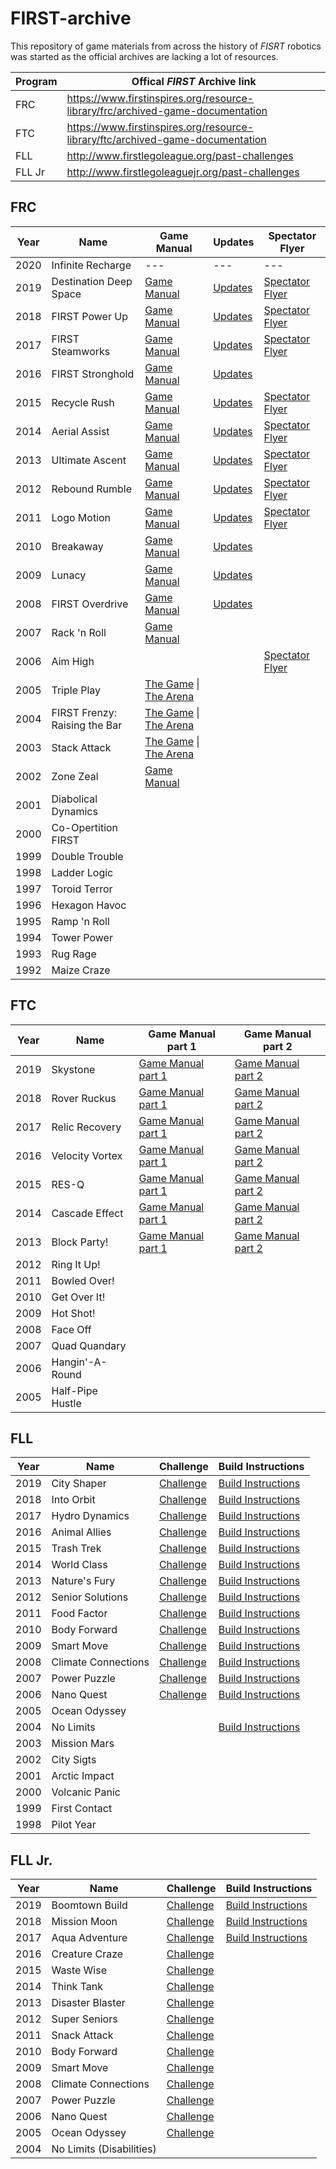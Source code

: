 # FIRST-archive
This repository of game materials from across the history of *FISRT* robotics was started as the official archives are lacking a lot of resources.

| Program | Offical *FIRST* Archive link |
| --- | --- |
| FRC | https://www.firstinspires.org/resource-library/frc/archived-game-documentation |
| FTC | https://www.firstinspires.org/resource-library/ftc/archived-game-documentation |
| FLL | http://www.firstlegoleague.org/past-challenges |
| FLL Jr| http://www.firstlegoleaguejr.org/past-challenges |


## FRC

| Year | Name | Game Manual | Updates | Spectator Flyer |
| --- | --- | --- | --- | --- |
| 2020 | Infinite Recharge | --- | --- | --- |
| 2019 | Destination Deep Space | [Game Manual](FRC/FRC-2019-DestinationDeepSpace/2019FRCGameSeasonManual.pdf) | [Updates](FRC/FRC-2019-DestinationDeepSpace/TeamUpdates-combined.pdf) | [Spectator Flyer](FRC/FRC-2019-DestinationDeepSpace/frc19-fr021-spectator-flyer.pdf) |
| 2018 | FIRST Power Up | [Game Manual](FRC/FRC-2018-PowerUp/2018FRCGameSeasonManual.pdf) | [Updates](FRC/FRC-2018-PowerUp/TeamUpdates-combined.pdf) | [Spectator Flyer](FRC/FRC-2018-PowerUp/first-spectatorflyer18-frc-ltr-dec-form.pdf) |
| 2017 | FIRST Steamworks | [Game Manual](FRC/FRC-2017-Steamworks/2017FRCGameSeasonManual.pdf) | [Updates](FRC/FRC-2017-Steamworks/TeamUpdates-combined.pdf) | [Spectator Flyer](FRC/FRC-2017-Steamworks/FIRST-FRC-SpectatorFlyer'17-FR021-FORM.pdf) |
| 2016 | FIRST Stronghold | [Game Manual](FRC/FRC-2016-Stronghold/FRC-2016-game-manual.pdf) | [Updates](FRC/FRC-2016-Stronghold/2016TeamUpdatesComplete.pdf) |
| 2015 | Recycle Rush | [Game Manual](FRC/FRC-2015-RecycleRush/GameManual20150407.pdf) | [Updates](FRC/FRC-2015-RecycleRush/TeamUpdateBundle20150421.pdf) | [Spectator Flyer](FRC/FRC-2015-RecycleRush/2015-frc-game-description-1page.pdf) |
| 2014 | Aerial Assist | [Game Manual](FRC/FRC-2014-AerialAssist/2014-game-manual.pdf) | [Updates](FRC/FRC-2014-AerialAssist/2014-frc-team-updates.pdf) | [Spectator Flyer](FRC/FRC-2014-AerialAssist/2014-frc-game-1page.pdf) |
| 2013 | Ultimate Ascent | [Game Manual](FRC/FRC-2013-UltimateAscent/2013-game-manual.pdf) | [Updates](FRC/FRC-2013-UltimateAscent/2013-team-updates.pdf) | [Spectator Flyer](FRC/FRC-2013-UltimateAscent/2013-frc-game-1page.pdf) |
| 2012 | Rebound Rumble | [Game Manual](FRC/FRC-2012-ReboundRumble/2012-frc-competition-manual-game-sec1-5.pdf) | [Updates](FRC/FRC-2012-ReboundRumble/2012-frc-competition-manual-updates.pdf) | [Spectator Flyer](FRC/FRC-2012-ReboundRumble/2012-game-description-1page.pdf) |
| 2011 | Logo Motion | [Game Manual](FRC/FRC-2011-LogoMotion/2011-logomotion-game-manual.pdf) | [Updates](FRC/FRC-2011-LogoMotion/2011-logomotion-team-updates.pdf) | [Spectator Flyer](FRC/FRC-2011-LogoMotion/2011-logomotion-one-page.pdf) |
| 2010 | Breakaway | [Game Manual](FRC/FRC-2010-Breakaway/2010-breakaway-complete-manual.pdf) | [Updates](FRC/FRC-2010-Breakaway/2010-breakaway-team-updates.pdf) |
| 2009 | Lunacy | [Game Manual](FRC/FRC-2009-Lunacy/2009-lunacy-complete-manual.pdf) | [Updates](FRC/FRC-2009-Lunacy/2009-team-updates.pdf) |
| 2008 | FIRST Overdrive | [Game Manual](FRC/FRC-2008-Overdrive/2008-overdrive-manual.pdf) | [Updates](FRC/FRC-2008-Overdrive/2008-overdrive-team-updates.pdf) |
| 2007 | Rack 'n Roll | [Game Manual](FRC/FRC-2007-RackNRoll/2007-racknroll-manual.pdf) |
| 2006 | Aim High | | | [Spectator Flyer](FRC/FRC-2006-AimHigh/2006-aimhigh-one-page.pdf) |
| 2005 | Triple Play | [The Game](FRC/FRC-2005-TriplePlay/2005-the-game.pdf) \| [The Arena](FRC/FRC-2005-TriplePlay/2005-the-arena.pdf) |
| 2004 | FIRST Frenzy: Raising the Bar | [The Game](FRC/FRC-2004-Frenzy/2004-the-game.pdf) \| [The Arena](FRC/FRC-2004-Frenzy/2004-the-arena.pdf) |
| 2003 | Stack Attack | [The Game](FRC/FRC-2003-StackAttack/2003-the-game.pdf) \| [The Arena](FRC/FRC-2003-StackAttack/2003-the-arena.pdf) |
| 2002 | Zone Zeal | [Game Manual](FRC/FRC-2002-ZoneZeal/2002-game-manual.pdf)
| 2001 | Diabolical Dynamics |
| 2000 | Co-Opertition FIRST |
| 1999 | Double Trouble |
| 1998 | Ladder Logic |
| 1997 | Toroid Terror |
| 1996 | Hexagon Havoc |
| 1995 | Ramp 'n Roll |
| 1994 | Tower Power |
| 1993 | Rug Rage |
| 1992 | Maize Craze |



## FTC

| Year | Name | Game Manual part 1 | Game Manual part 2 |
| --- | --- | --- | --- |
| 2019 | Skystone | [Game Manual part 1](FTC/FTC-2019-Skystone/game-manual-part-1.pdf) | [Game Manual part 2](FTC/FTC-2019-Skystone/game-manual-part-2.pdf) |
| 2018 | Rover Ruckus | [Game Manual part 1](FTC/FTC-2018-RoverRuckus/game-manual-part-1.pdf) | [Game Manual part 2](FTC/FTC/FTC-2018-RoverRuckus/game-manual-part-2.pdf) |
| 2017 | Relic Recovery | [Game Manual part 1](FTC/FTC-2017-RelicRecovery/game-manual-part-1.pdf) | [Game Manual part 2](FTC/FTC-2017-RelicRecovery/game-manual-part-2.pdf) |
| 2016 | Velocity Vortex | [Game Manual part 1](FTC/FTC-2016-VelocityVortex/game-manual-part-1.pdf) | [Game Manual part 2](FTC/FTC-2016-VelocityVortex/game-manual-part-2.pdf) |
| 2015 | RES-Q | [Game Manual part 1](FTC/FTC-2015-RES-Q/game-manual-part-1.pdf) | [Game Manual part 2](FTC/FTC-2015-RES-Q/game-manual-part-2.pdf) |
| 2014 | Cascade Effect | [Game Manual part 1](FTC/FTC-2014-CascadeEffect/game-manual-part-1.pdf) | [Game Manual part 2](FTC/FTC-2014-CascadeEffect/game-manual-part-2.pdf) |
| 2013 | Block Party! | [Game Manual part 1](FTC/FTC-2013-BlockParty/game-manual-part-1.pdf) | [Game Manual part 2](FTC/FTC-2013-BlockParty/game-manual-part-2.pdf) |
| 2012 | Ring It Up! |
| 2011 | Bowled Over! |
| 2010 | Get Over It! |
| 2009 | Hot Shot! |
| 2008 | Face Off |
| 2007 | Quad Quandary |
| 2006 | Hangin'-A-Round |
| 2005 | Half-Pipe Hustle |


## FLL

| Year | Name | Challenge | Build Instructions |
| --- | --- | --- | --- |
| 2019 | City Shaper | [Challenge](FLL/FLL-2019-CityShaper/challenge.pdf) | [Build Instructions](FLL/FLL-2019-CityShaper/Build%20Instructions)
| 2018 | Into Orbit |[Challenge](FLL/FLL-2018-IntoOrbit/challenge.pdf) | [Build Instructions](FLL/FLL-2018-IntoOrbit/Build%20Instructions) |
| 2017 | Hydro Dynamics | [Challenge](FLL/FLL-2017-HydroDynamics/challenge%20guide.pdf) | [Build Instructions](FLL/FLL-2017-HydroDynamics/Build%20Instructions)
| 2016 | Animal Allies | [Challenge](FLL/FLL-2016-AnimalAllies/challenge%20guide.pdf) | [Build Instructions](FLL/FLL-2016-AnimalAllies/Build%20Instructions) |
| 2015 | Trash Trek | [Challenge](FLL/FLL-2015-TrashTrek/challenge.pdf) | [Build Instructions](FLL/FLL-2015-TrashTrek/Build%20Instructions) |
| 2014 | World Class | [Challenge](FLL/FLL-2014-WorldClass/challenge.pdf) | [Build Instructions](FLL/FLL-2014-WorldClass/Build%20Instructions) |
| 2013 | Nature's Fury | [Challenge](FLL/FLL-2013-NaturesFury/challenge.pdf) | [Build Instructions](FLL/FLL-2013-NaturesFury/Build%20Instructions) |
| 2012 | Senior Solutions | [Challenge](FLL/FLL-2012-SeniorSolutions/challenge.pdf) | [Build Instructions](FLL/FLL-2012-SeniorSolutions/Build%20Instructions) |
| 2011 | Food Factor | [Challenge](FLL/FLL-2011-FoodFactor/challenge.pdf) | [Build Instructions](FLL/FLL-2011-FoodFactor/Build%20Instructions) |
| 2010 | Body Forward | [Challenge](FLL/FLL-2010-BodyForward/challenge.pdf) | [Build Instructions](FLL/FLL-2010-BodyForward/Build%20Instructions) |
| 2009 | Smart Move | [Challenge](FLL/FLL-2009-SmartMove/challenge.pdf) | [Build Instructions](FLL/FLL-2009-SmartMove/Build%20Instructions) |
| 2008 | Climate Connections | [Challenge](FLL/FLL-2008-ClimateConnections/challenge.pdf) | [Build Instructions](FLL/FLL-2008-ClimateConnections/Build%20Instructions) |
| 2007 | Power Puzzle | [Challenge](FLL/FLL-2007-PowerPuzzle/challenge.pdf) | [Build Instructions](FLL/FLL-2007-PowerPuzzle/Build%20Instructions) |
| 2006 | Nano Quest | [Challenge](FLL/FLL-2006-NanoQuest/challenge.pdf) | [Build Instructions](FLL/FLL-2006-NanoQuest/Build%20Instructions) |
| 2005 | Ocean Odyssey |
| 2004 | No Limits | | [Build Instructions](FLL/FLL-2004-NoLimits/Build%20Instructions) |
| 2003 | Mission Mars |
| 2002 | City Sigts |
| 2001 | Arctic Impact |
| 2000 | Volcanic Panic |
| 1999 | First Contact |
| 1998 | Pilot Year |


## FLL Jr.

| Year | Name | Challenge | Build Instructions |
| --- | --- | --- | --- |
| 2019 | Boomtown Build | [Challenge](FLLJr/FLLJr-2019-BoomtownBuild/boomtown-build-challenge.pdf) | [Build Instructions](FLLJr/FLLJr-2019-BoomtownBuild/Build%20Instructions)
| 2018 | Mission Moon | [Challenge](FLLJr/FLLJr-2018-MissionMoon/Mission_Moon_Build_Instructions.pdf) | [Build Instructions](FLLJr/FLLJr-2018-MissionMoon/Mission_Moon_Build_Instructions.pdf) |
| 2017 | Aqua Adventure | [Challenge](FLLJr/FLLJr-2017-AquaAdventure/aqua-adventure-challenge-letter.pdf) | [Build Instructions](FLLJr/FLLJr-2017-AquaAdventure/Build%20Instructions)
| 2016 | Creature Craze | [Challenge](FLLJr/FLLJr-2016-CreatureCraze/creaturecraze-challengedocument.pdf) |
| 2015 | Waste Wise | [Challenge](FLLJr/FLLJr-2015-WasteWise/2015-waste-wise.pdf) |
| 2014 | Think Tank | [Challenge](FLLJr/FLLJr-2014-ThinkTank/flljr-2014-jrfll-think-tank.pdf) |
| 2013 | Disaster Blaster | [Challenge](FLLJr/FLLJr-2013-DisasterBlaster/flljr-2013-disaster-blaster.pdf) |
| 2012 | Super Seniors | [Challenge](FLLJr/FLLJr-2012-SuperSeniors/flljr-2012-super-seniors.pdf) |
| 2011 | Snack Attack | [Challenge](FLLJr/FLLJr-2011-SnackAttack/flljr-2011-snack-attack.pdf) |
| 2010 | Body Forward | [Challenge](FLLJr/FLLJr-2010-BodyForward/flljr-2010-body-forward.pdf) |
| 2009 | Smart Move | [Challenge](FLLJr/FLLJr-2009-SmartMove/flljr-2009-smart-move.pdf) |
| 2008 | Climate Connections | [Challenge](FLLJr/FLLJr-2008-ClimateConnections/flljr-2008-climate-connections.pdf) |
| 2007 | Power Puzzle | [Challenge](FLLJr/FLLJr-2007-PowerPuzzle/flljr-2007-power-puzzle.pdf) |
| 2006 | Nano Quest | [Challenge](FLLJr/FLLJr-2006-NanoQuest/flljr-2006-nano-quest.pdf) |
| 2005 | Ocean Odyssey | [Challenge](FLLJr/FLLJr-2005-OceanOdyssey/flljr-2005-ocean-odyssey.pdf) |
| 2004 | No Limits (Disabilities) |
